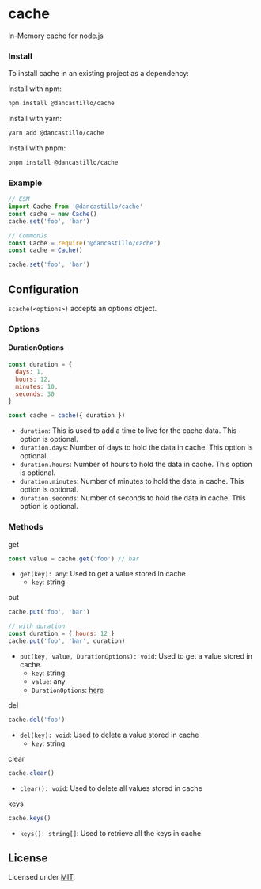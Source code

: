 # cache

In-Memory cache for node.js

### Install

To install cache in an existing project as a dependency:

Install with npm:
```sh
npm install @dancastillo/cache
```
Install with yarn:
```sh
yarn add @dancastillo/cache
```
Install with pnpm:
```sh
pnpm install @dancastillo/cache
```

### Example

```js
// ESM
import Cache from '@dancastillo/cache'
const cache = new Cache()
cache.set('foo', 'bar')
```

```js
// CommonJs
const Cache = require('@dancastillo/cache')
const cache = Cache()

cache.set('foo', 'bar')
```

## Configuration

`scache(<options>)` accepts an options object.

### Options

#### DurationOptions

```js
const duration = {
  days: 1,
  hours: 12,
  minutes: 10,
  seconds: 30
}

const cache = cache({ duration })
```

- `duration`: This is used to add a time to live for the cache data. This option is optional.
- `duration.days`: Number of days to hold the data in cache. This option is optional.
- `duration.hours`: Number of hours to hold the data in cache. This option is optional.
- `duration.minutes`: Number of minutes to hold the data in cache. This option is optional.
- `duration.seconds`: Number of seconds to hold the data in cache. This option is optional.

### Methods

get
```js
const value = cache.get('foo') // bar
```

- `get(key): any`: Used to get a value stored in cache
  - `key`: string 

put
```js
cache.put('foo', 'bar')

// with duration
const duration = { hours: 12 }
cache.put('foo', 'bar', duration)
```

- `put(key, value, DurationOptions): void`: Used to get a value stored in cache.
  - `key`: string
  - `value`: any
  - `DurationOptions`: [here](#DurationOptions)

del
```js
cache.del('foo')
```

- `del(key): void`: Used to delete a value stored in cache
  - `key`: string 

clear
```js
cache.clear()
```

- `clear(): void`: Used to delete all values stored in cache

keys
```js
cache.keys()
```

- `keys(): string[]`: Used to retrieve all the keys in cache.


## License

Licensed under [MIT](./LICENSE).

